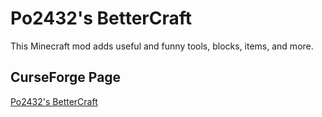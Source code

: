 # Po2432's BetterCraft

This Minecraft mod adds useful and funny tools, blocks, items, and more.

## CurseForge Page
[Po2432's BetterCraft](https://www.curseforge.com/minecraft/mc-mods/po2432s-bettercraft)

